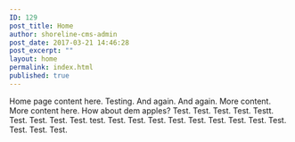 ```yaml
---
ID: 129
post_title: Home
author: shoreline-cms-admin
post_date: 2017-03-21 14:46:28
post_excerpt: ""
layout: home
permalink: index.html
published: true
---
```

Home page content here. Testing. And again. And again. More content. More content here. How about dem apples? Test. Test. Test. Test. Testt. Test. Test. Test. Test. test. Test. Test. Test. Test. Test. Test. Test. Test. Test. Test. Test. Test.